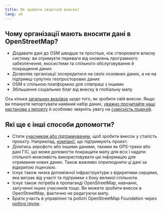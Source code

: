 ```yaml
---
title: Як зробити звортній внесок?
lang: uk
---
```


## Чому організації мають вносити дані в OpenStreetMap?

- Додавати дані до OSM швидше та простіше, ніж створювати власну систему: ви отримуєте переваги від оновлень програмного забезпечення, екосистеми та спільного обслуговування й покращення даних
- Дозволяє організації зосередитися на своїх основних даних, а не на підтримці супутніх геопросторових даних
- OSM є спільною платформою для співпраці з іншими
- Збільшення соціальних благ від внеску в глобальну мапу

Ось кілька [загальних вказівок](https://wiki.openstreetmap.org/wiki/How_We_Map) щодо того, як зробити свій внесок. Якщо ви плануєте імпортувати наявний набір даних, [уважно прочитайте наші настанови з імпорту](https://wiki.openstreetmap.org/wiki/Import/Guidelines) й особливо зверніть увагу на [сумісність ліцензій](https://wiki.openstreetmap.org/wiki/Import/Guidelines#Step_3_-_License_approval).

## Які ще є інші способи допомогти?

- Стати [учасником або підтримувачем](/about-osm-community/donate-to-osm/), щоб зробити внесок у сталість проєкту. Наприклад, [компанії](https://wiki.osmfoundation.org/wiki/Corporate_Members), що підтримують проєкт.
- Ділитись аерофото або іншими даними, такими як GPS-треки або дані ГІС, що може допомогти покращити мапу для всіх і надати спільноті можливість використовувати цю інформацію для отримання нових даних. Також важливо оприлюднити ці дані за відкритою ліцензією.
- Існує також низка допоміжної інфраструктури з відкритими сирцями, яка виграє від участі та підтримки з боку великої спільноти.
- Існує також потреба в пропаганді OpenStreetMap, навчанні, залученні інших учасників тощо. Ви можете зробити внесок в OpenStreetMap, фактично не редагуючи мапу.
- Брати участь в управлінні та роботі OpenStreetMap Foundation через [робочі групи](/about-osm-community/working-groups/).
